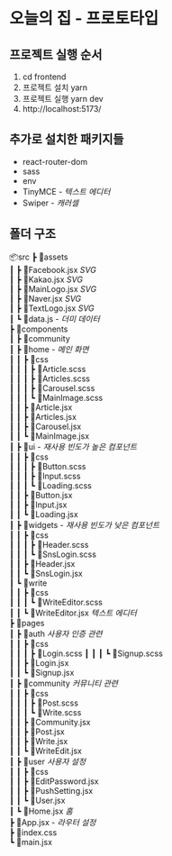 # 오늘의 집 - 프로토타입

## 프로젝트 실행 순서

1. cd frontend
2. 프로젝트 설치 yarn
3. 프로젝트 실행 yarn dev
4. http://localhost:5173/

## 추가로 설치한 패키지들

- react-router-dom
- sass
- env
- TinyMCE - _텍스트 에디터_
- Swiper - _캐러셀_

## 폴더 구조

📦src
┣ 📂assets  
┃ ┣ 📜Facebook.jsx _SVG_  
┃ ┣ 📜Kakao.jsx _SVG_  
┃ ┣ 📜MainLogo.jsx _SVG_  
┃ ┣ 📜Naver.jsx _SVG_  
┃ ┣ 📜TextLogo.jsx _SVG_  
┃ ┗ 📜data.js - _더미 데이터_  
┣ 📂components  
┃ ┣ 📂community  
┃ ┣ 📂home - _메인 화면_  
┃ ┃ ┣ 📂css  
┃ ┃ ┃ ┣ 📜Article.scss  
┃ ┃ ┃ ┣ 📜Articles.scss  
┃ ┃ ┃ ┣ 📜Carousel.scss  
┃ ┃ ┃ ┗ 📜MainImage.scss  
┃ ┃ ┣ 📜Article.jsx  
┃ ┃ ┣ 📜Articles.jsx  
┃ ┃ ┣ 📜Carousel.jsx  
┃ ┃ ┗ 📜MainImage.jsx  
┃ ┣ 📂ui - _재사용 빈도가 높은 컴포넌트_  
┃ ┃ ┣ 📂css  
┃ ┃ ┃ ┣ 📜Button.scss  
┃ ┃ ┃ ┣ 📜Input.scss  
┃ ┃ ┃ ┗ 📜Loading.scss  
┃ ┃ ┣ 📜Button.jsx  
┃ ┃ ┣ 📜Input.jsx  
┃ ┃ ┗ 📜Loading.jsx  
┃ ┣ 📂widgets - _재사용 빈도가 낮은 컴포넌트_  
┃ ┃ ┣ 📂css  
┃ ┃ ┃ ┣ 📜Header.scss  
┃ ┃ ┃ ┗ 📜SnsLogin.scss  
┃ ┃ ┣ 📜Header.jsx  
┃ ┃ ┗ 📜SnsLogin.jsx  
┃ ┗ 📂write  
┃ ┃ ┣ 📂css  
┃ ┃ ┃ ┗ 📜WriteEditor.scss  
┃ ┃ ┗ 📜WriteEditor.jsx _텍스트 에디터_  
┣ 📂pages  
┃ ┣ 📂auth _사용자 인증 관련_  
┃ ┃ ┣ 📂css  
┃ ┃ ┃ ┣ 📜Login.scss
┃ ┃ ┃ ┗ 📜Signup.scss  
┃ ┃ ┣ 📜Login.jsx  
┃ ┃ ┗ 📜Signup.jsx  
┃ ┣ 📂community _커뮤니티 관련_  
┃ ┃ ┣ 📂css  
┃ ┃ ┃ ┣ 📜Post.scss  
┃ ┃ ┃ ┗ 📜Write.scss  
┃ ┃ ┣ 📜Community.jsx  
┃ ┃ ┣ 📜Post.jsx  
┃ ┃ ┣ 📜Write.jsx  
┃ ┃ ┗ 📜WriteEdit.jsx  
┃ ┣ 📂user _사용자 설정_  
┃ ┃ ┣ 📂css  
┃ ┃ ┣ 📜EditPassword.jsx  
┃ ┃ ┣ 📜PushSetting.jsx  
┃ ┃ ┗ 📜User.jsx  
┃ ┗ 📜Home.jsx _홈_  
┣ 📜App.jsx - _라우터 설정_  
┣ 📜index.css  
┗ 📜main.jsx
